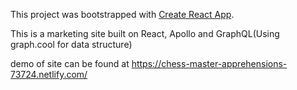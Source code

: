 This project was bootstrapped with [Create React App](https://github.com/facebookincubator/create-react-app).

This is a marketing site built on React, Apollo and GraphQL(Using graph.cool for data structure)

demo of site can be found at https://chess-master-apprehensions-73724.netlify.com/